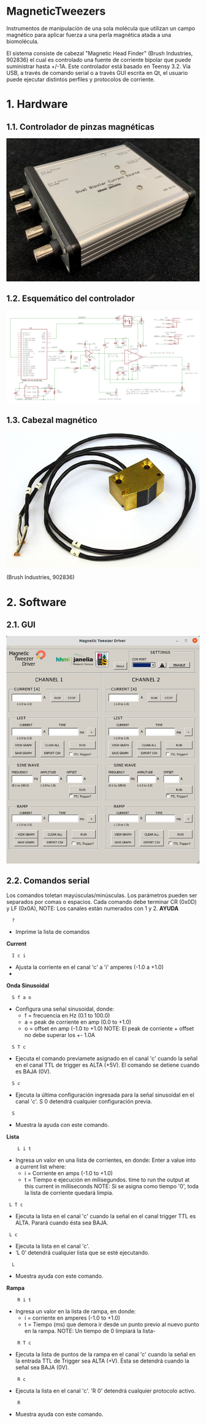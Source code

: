 # MagneticTweezers

Instrumentos de manipulación de una sola molécula que utilizan un campo magnético para aplicar fuerza a una perla magnética atada a una biomolécula. 

El sistema consiste de cabezal "Magnetic Head Finder" (Brush Industries, 902836) el cual es controlado una fuente de corriente bipolar que puede suministrar hasta +/-1A. Este controlador está basado en Teensy 3.2. Via USB, a través de comando serial o a través GUI escrita en Qt, el usuario puede ejecutar distintos perfiles y protocolos de corriente.

# 1. Hardware

## 1.1. Controlador de pinzas magnéticas
![Alt text](/IMG/MTD.png)
## 1.2. Esquemático del controlador
![Alt text](/IMG/SCHM.png)
## 1.3. Cabezal magnético 
![Alt text](/IMG/HEAD.png)

(Brush Industries, 902836)

# 2. Software
## 2.1. GUI
![Alt text](/IMG/GUI.png)

## 2.2. Comandos serial

Los comandos toletan mayúsculas/minúsculas. Los parámetros pueden ser separados por comas o espacios. Cada comando debe terminar CR (0x0D) y LF (0x0A),
NOTE: Los canales están numerados con 1 y 2.
**AYUDA**
```
  ? 
```
- Imprime la lista de comandos

**Current**
```
  I c i 
```
- Ajusta la corriente en el canal 'c' a 'i' amperes (-1.0 a +1.0) 
- 

**Onda Sinusoidal**
```
  S f a o 
```
- Configura una señal sinusoidal, donde:
    - f = frecuencia en Hz (0.1 to 100.0)
    - a = peak de corriente en amp (0.0 to +1.0)
    - o = offset en amp (-1.0 to +1.0)
    NOTE: El peak de corriente + offset no debe superar los +- 1.0A
``` 
  S T c 
```
- Ejecuta el comando previamete asignado en el canal 'c' cuando la señal en el canal TTL de trigger es ALTA (+5V). El comando se detiene cuando es BAJA (0V).
```
  S c 
```
-  Ejecuta la última configuración ingresada para la señal sinusoidal en el canal 'c'. S 0 detendrá cualquier configuración previa. 
``` 
  S 
```
-  Muestra la ayuda con este comando. 

**Lista**
```
    L i t 
 ```
-  Ingresa un valor en una lista de corrientes, en donde: Enter a value into a current list where:
    - i = Corriente en amps (-1.0 to +1.0)
    - t = Tiempo e ejecución en milisegundos. time to run the output at this current in milliseconds
    NOTE: Si se asigna como tiempo '0', toda la lista de corriente quedará limpia. 
```
 L T c 
```
- Ejecuta la lista en el canal 'c' cuando la señal en el canal trigger TTL es ALTA. Parará cuando ésta sea BAJA. 
 ```
  L c
 ```
- Ejecuta la lista en el canal 'c'. 
- ‘L 0’ detendrá cualquier lista que se esté ejecutando.
```
  L 
```
- Muestra ayuda con este comando.

**Rampa**
```
    R i t 
```
- Ingresa un valor en la lista de rampa, en donde:
    - i = corriente en amperes (-1.0 to +1.0)
    - t = Tiempo (ms) que demora ir desde un punto previo al nuevo punto en la rampa.
    NOTE: Un tiempo de 0 limpiará la lista-
```   
    R T c
```
-  Ejecuta la lista de puntos de la rampa en el canal 'c' cuando la señal en la entrada TTL de Trigger sea ALTA (+V). Ésta se detendrá cuando la señal sea BAJA (0V).
```
    R c 
```
- Ejecuta la lista en el canal 'c'. 'R 0' detendrá cualquier protocolo activo.
```
    R
```
- Muestra ayuda con este comando.
